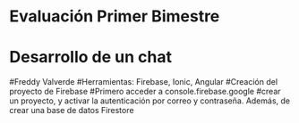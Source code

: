 # Evaluación Primer Bimestre
# Desarrollo de un chat
#Freddy Valverde
#Herramientas: Firebase, Ionic, Angular
#Creación del proyecto de Firebase
#Primero acceder a console.firebase.google
#crear un proyecto, y activar la autenticación por correo y contraseña. Además, de crear una base de datos Firestore

